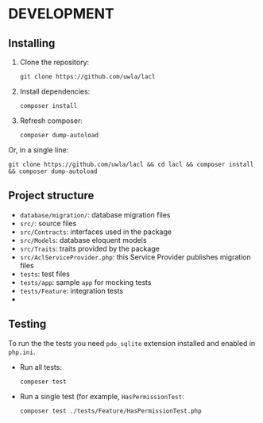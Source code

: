 # DEVELOPMENT

## Installing

1. Clone the repository:
    ```shell
    git clone https://github.com/uwla/lacl
    ```
2. Install dependencies:
    ```shell
    composer install
    ```
3. Refresh composer:
    ```shell
    composer dump-autoload
    ```

Or, in a single line:

```shell
git clone https://github.com/uwla/lacl && cd lacl && composer install && composer dump-autoload
```

## Project structure

- `database/migration/`: database migration files
- `src/`: source files
- `src/Contracts`: interfaces used in the package
- `src/Models`: database eloquent models
- `src/Traits`: traits provided by the package
- `src/AclServiceProvider.php`: this Service Provider publishes migration files
- `tests`: test files
- `tests/app`: sample `app` for mocking tests
- `tests/Feature`: integration tests
-
## Testing

To run the the tests you need `pdo_sqlite` extension installed and enabled in `php.ini`.

* Run all tests:
    ```shell
    composer test
    ```
* Run a single test (for example, `HasPermissionTest`:
    ```shell
    composer test ./tests/Feature/HasPermissionTest.php
    ```
